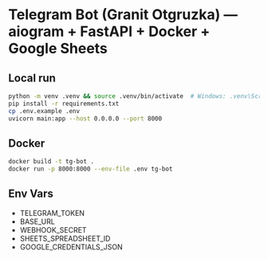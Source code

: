 # Telegram Bot (Granit Otgruzka) — aiogram + FastAPI + Docker + Google Sheets

## Local run
```bash
python -m venv .venv && source .venv/bin/activate  # Windows: .venv\Scripts\activate
pip install -r requirements.txt
cp .env.example .env
uvicorn main:app --host 0.0.0.0 --port 8000
```

## Docker
```bash
docker build -t tg-bot .
docker run -p 8000:8000 --env-file .env tg-bot
```

## Env Vars
- TELEGRAM_TOKEN
- BASE_URL
- WEBHOOK_SECRET
- SHEETS_SPREADSHEET_ID
- GOOGLE_CREDENTIALS_JSON
